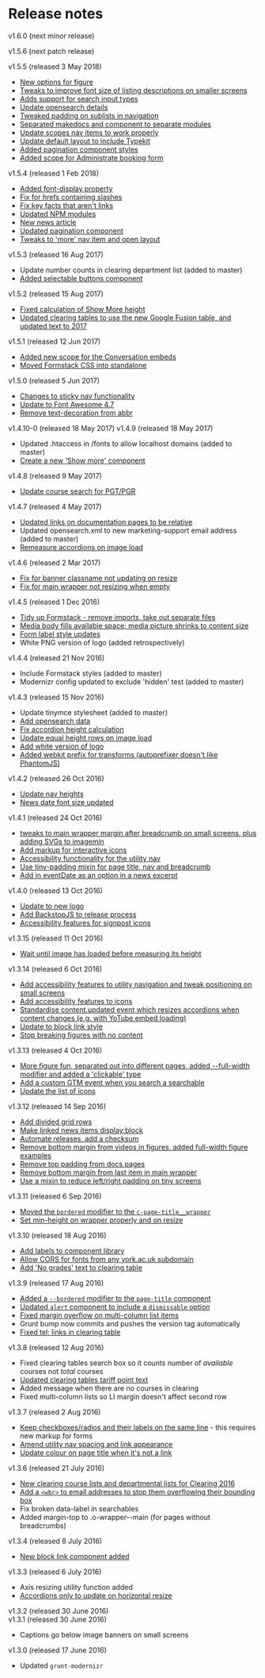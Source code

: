# Release notes

v1.6.0 (next minor release)

v1.5.6 (next patch release)

v1.5.5 (released 3 May 2018)
* [New options for figure](../../tree/component/figure)
* [Tweaks to improve font size of listing descriptions on smaller screens](../../tree/component/listings)
* [Adds support for search input types](../../tree/component/forms)
* [Update opensearch details](../../tree/update/opensearch)
* [Tweaked padding on sublists in navigation](../../tree/fix/navigation)
* [Separated makedocs and component to separate modules](../../tree/update/decouple-component)
* [Update scopes nav items to work properly](../../tree/update/scopes)
* [Update default layout to include Typekit](../../tree/fix/layout)
* [Added pagination component styles](../../tree/component/pagination)
* [Added scope for Administrate booking form](../../tree/scopes/administrate)

v1.5.4 (released 1 Feb 2018)
* [Added font-display property](../../tree/update/webfonts)
* [Fix for hrefs containing slashes](../../tree/fix/ids-with-slashes)
* [Fix key facts that aren't links](../../tree/fix/key-messages)
* [Updated NPM modules](../../tree/update/npm)
* [New news article](../../tree/component/news)
* [Updated pagination component](../../tree/component/pagination)
* [Tweaks to 'more' nav item and open layout](../../tree/component/nav)

v1.5.3 (released 16 Aug 2017)
* Update number counts in clearing department list (added to master)
* [Added selectable buttons component](../../tree/component/buttons)

v1.5.2 (released 15 Aug 2017)
* [Fixed calculation of Show More height](../../tree/component/show-more)
* [Updated clearing tables to use the new Google Fusion table, and updated text to 2017](../../tree/module/clearing-table)

v1.5.1 (released 12 Jun 2017)
* [Added new scope for the Conversation embeds](../../tree/scope/conversation)
* [Moved Formstack CSS into standalone](../../tree/update/formstack)

v1.5.0 (released 5 Jun 2017)
* [Changes to sticky nav functionality](../../tree/component/sticky-nav)
* [Update to Font Awesome 4.7](../../tree/update/font-awesome)
* [Remove text-decoration from abbr](../../tree/fix/abbr)

v1.4.10-0 (released 18 May 2017)
v1.4.9 (released 18 May 2017)
* Updated .htaccess in /fonts to allow localhost domains (added to master)
* [Create a new 'Show more' component](../../tree/component/show-more)

v1.4.8 (released 9 May 2017)
* [Update course search for PGT/PGR](../../tree/module/course-search)

v1.4.7 (released 4 May 2017)
* [Updated links on documentation pages to be relative](../../tree/feature/nav-process)
* Updated opensearch.xml to new marketing-support email address (added to master)
* [Remeasure accordions on image load](../../tree/fix/accordions)

v1.4.6 (released 2 Mar 2017)
* [Fix for banner classname not updating on resize](../../tree/fix/figure)
* [Fix for main wrapper not resizing when empty](../../tree/fix/js-wrapper-height)

v1.4.5 (released 1 Dec 2016)
* [Tidy up Formstack - remove imports, take out separate files](../../tree/fix/formstack)
* [Media body fills available space; media picture shrinks to content size](../../tree/component/key-fact)
* [Form label style updates](../../tree/component/forms)
* White PNG version of logo (added retrospectively)

v1.4.4 (released 21 Nov 2016)
* Include Formstack styles (added to master)
* Modernizr config updated to exclude 'hidden' test (added to master)

v1.4.3 (released 15 Nov 2016)
* Update tinymce stylesheet (added to master)
* [Add opensearch data](../../tree/feature/opensearch)
* [Fix accordion height calculation](../../tree/fix/accordions)
* [Update equal height rows on image load](../../tree/fix/equal-height-rows)
* [Add white version of logo](../../tree/update/logo)
* [Added webkit prefix for transforms (autoprefixer doesn't like PhantomJS)](../../tree/feature/postcss)

v1.4.2 (released 26 Oct 2016)
* [Update nav heights](../../tree/fix/nav-padding)
* [News date font size updated](../../tree/fix/component/news)

v1.4.1 (released 24 Oct 2016)
* [tweaks to main wrapper margin after breadcrumb on small screens, plus adding SVGs to imagemin](../../tree/master)
* [Add markup for interactive icons](../../tree/component/icons)
* [Accessibility functionality for the utility nav](../../tree/component/utility-nav)
* [Use tiny-padding mixin for page title, nav and breadcrumb](../../tree/fix/padding)
* [Add in eventDate as an option in a news excerpt](../../tree/component/news)

v1.4.0 (released 13 Oct 2016)
* [Update to new logo](../../tree/update/logo)
* [Add BackstopJS to release process](../../tree/feature/backstop)
* [Accessibility features for signpost icons](../../tree/component/signpost)

v1.3.15 (released 11 Oct 2016)
* [Wait until image has loaded before measuring its height](../../tree/component/figure)

v1.3.14 (released 6 Oct 2016)
* [Add accessibility features to utility navigation and tweak positioning on small screens](../../tree/component/utility-nav)
* [Add accessibility features to icons](../../tree/component/icons)
* [Standardise content.updated event which resizes accordions when content changes (e.g. with YoTube embed loading)](../../tree/fix/accordions)
* [Update to block link style](../../tree/component/block-link)
* [Stop breaking figures with no content](../../tree/component/figure)

v1.3.13 (released 4 Oct 2016)
* [More figure fun, separated out into different pages, added --full-width modifier and added a 'clickable' type](../../tree/component/figure)
* [Add a custom GTM event when you search a searchable](../../tree/module/searchables)
* [Update the list of icons](../../tree/update/font-awesome)

v1.3.12 (released 14 Sep 2016)
* [Add divided grid rows](../../tree/component/bordered-grid)
* [Make linked news items display:block](../../tree/component/news)
* [Automate releases, add a checksum](../../tree/feature/release-process)
* [Remove bottom margin from videos in figures, added full-width figure examples](../../tree/component/figure)
* [Remove top padding from docs pages](../../tree/fix/docs)
* [Remove bottom margin from last item in main wrapper](../../tree/fix/footer-margin)
* [Use a mixin to reduce left/right padding on tiny screens](../../tree/fix/padding)

v1.3.11 (released 6 Sep 2016)
* [Moved the `bordered` modifier to the `c-page-title__wrapper`](../../tree/component/page-title)
* [Set min-height on wrapper properly and on resize](../../tree/module/wrapper-height)

v1.3.10 (released 18 Aug 2016)
* [Add labels to component library](../../tree/component/label)
* [Allow CORS for fonts from any york.ac.uk subdomain](../../tree/fix/icon-fonts)
* [Add 'No grades' text to clearing table](../../tree/module/clearing-tables)

v1.3.9 (released 17 Aug 2016)
* [Added a `--bordered` modifier to the `page-title` component](../../tree/component/page-title)
* [Updated `alert` component to include a `dismissable` option](../../tree/component/alert)
* [Fixed margin overflow on multi-column list items](../../tree/fix/multi-column)
* Grunt bump now commits and pushes the version tag automatically
* [Fixed tel: links in clearing table](../../tree/module/clearing-tables)

v1.3.8 (released 12 Aug 2016)
* Fixed clearing tables search box so it counts number of _available_ courses not _total_ courses
* [Updated clearing tables tariff point text](../../tree/module/clearing-tables)
* Added message when there are no courses in clearing
* Fixed multi-column lists so LI margin doesn't affect second row

v1.3.7 (released 2 Aug 2016)
* [Keep checkboxes/radios and their labels on the same line](../../tree/component/forms) - this requires new markup for forms
* [Amend utility nav spacing and link appearance](../../tree/component/utility-nav)
* [Update colour on page title when it's not a link](../../tree/fix/page-title)

v1.3.6 (released 21 July 2016)
* [New clearing course lists and departmental lists for Clearing 2016](../../tree/module/clearing-tables)
* [Add a `<wbr>` to email addresses to stop them overflowing their bounding box](../../tree/fix/long-email-addresses)
* Fix broken data-label in searchables
* Added margin-top to .o-wrapper--main (for pages without breadcrumbs)

v1.3.4 (released 8 July 2016)
* [New block link component added](../../tree/component/block-link)

v1.3.3 (released 6 July 2016)
* Axis resizing utility function added
* [Accordions only to update on horizontal resize](../../tree/module/accordion)

v1.3.2 (released 30 June 2016)<br>
v1.3.1 (released 30 June 2016)
* Captions go below image banners on small screens

v1.3.0 (released 17 June 2016)
* Updated `grunt-modernizr`

